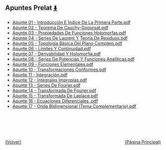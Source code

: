 
<html>
<body>
<h2>Apuntes Prelat <a href="https://downgit.github.io/#/home?url=https://github.com/Apuntes-FIUBA/Apuntes-Electronica/tree/main/81 - Matemática/8105 - Analisis Matematico III A/Apuntes Prelat" style="font-size:20px">  ⬇️ </a></h2>
<ul>
    <li><a href="Apunte 01 - Introducción E Índice De La Primera Parte.pdf">Apunte 01 - Introducción E Índice De La Primera Parte.pdf</a></li>
    <li><a href="Apunte 02 - Teorema De Cauchy-Gooursat.pdf">Apunte 02 - Teorema De Cauchy-Gooursat.pdf</a></li>
    <li><a href="Apunte 03 - Propiedades De Funciones Holomorfas.pdf">Apunte 03 - Propiedades De Funciones Holomorfas.pdf</a></li>
    <li><a href="Apunte 04 - Series De Laurent Y Teoría De Residuos.pdf">Apunte 04 - Series De Laurent Y Teoría De Residuos.pdf</a></li>
    <li><a href="Apunte 05 - Topología Básica Del Plano Complejo.pdf">Apunte 05 - Topología Básica Del Plano Complejo.pdf</a></li>
    <li><a href="Apunte 06 - Límites Y Continuidad.pdf">Apunte 06 - Límites Y Continuidad.pdf</a></li>
    <li><a href="Apunte 07 - Derivabilidad Y Holomorfía.pdf">Apunte 07 - Derivabilidad Y Holomorfía.pdf</a></li>
    <li><a href="Apunte 08 - Series De Potencias Y Funciones Analíticas.pdf">Apunte 08 - Series De Potencias Y Funciones Analíticas.pdf</a></li>
    <li><a href="Apunte 09 - Funciones Elementales.pdf">Apunte 09 - Funciones Elementales.pdf</a></li>
    <li><a href="Apunte 10 - Transformaciones Conformes.pdf">Apunte 10 - Transformaciones Conformes.pdf</a></li>
    <li><a href="Apunte 11 - Integración.pdf">Apunte 11 - Integración.pdf</a></li>
    <li><a href="Apunte 12 - Integrales Impropias.pdf">Apunte 12 - Integrales Impropias.pdf</a></li>
    <li><a href="Apunte 13 - Series De Fourier.pdf">Apunte 13 - Series De Fourier.pdf</a></li>
    <li><a href="Apunte 14 - Transformada De Fourier.pdf">Apunte 14 - Transformada De Fourier.pdf</a></li>
    <li><a href="Apunte 15 - Transformada De Laplace.pdf">Apunte 15 - Transformada De Laplace.pdf</a></li>
    <li><a href="Apunte 16 - Ecuaciones Diferenciales .pdf">Apunte 16 - Ecuaciones Diferenciales .pdf</a></li>
    <li><a href="Apunte 17 -  Onda Bidimensional (Tema Complementario).pdf">Apunte 17 -  Onda Bidimensional (Tema Complementario).pdf</a></li>
</ul>
</body>
</html>




<br><br><br><br><br><a href="../" style="float: left">(Volver)</a> <a href="https://apuntes-fiuba.github.io/Apuntes-Electronica" style="float: right">(Página Principal)</a>
